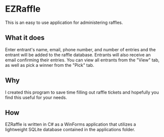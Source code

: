 # EZRaffle
This is an easy to use application for administering raffles.

## What it does

Enter entrant's name, email, phone number, and number of entries and the entrant will be added to the raffle database. Entrants will also receive an email confirming their entries. You can view all entrants from the "View" tab, as well as pick a winner from the "Pick" tab.

## Why

I created this program to save time filling out raffle tickets and hopefully you find this useful for your needs.

## How
EZRaffle is written in C# as a WinForms application that utilizes a lightweight SQLite database contained in the applications folder.